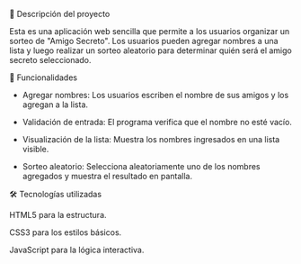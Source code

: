 🎯 Descripción del proyecto

   Esta es una aplicación web sencilla que permite a los usuarios organizar un sorteo de "Amigo Secreto". 
   Los usuarios pueden agregar nombres a una lista y luego realizar un sorteo aleatorio para determinar
   quién será el amigo secreto seleccionado.
 
🚀 Funcionalidades

* Agregar nombres: Los usuarios escriben el nombre de sus amigos y los agregan a la lista.

* Validación de entrada: El programa verifica que el nombre no esté vacío.

* Visualización de la lista: Muestra los nombres ingresados en una lista visible.

* Sorteo aleatorio: Selecciona aleatoriamente uno de los nombres agregados y muestra el resultado en pantalla.

🛠️ Tecnologías utilizadas

HTML5 para la estructura.

CSS3 para los estilos básicos.

JavaScript para la lógica interactiva.
